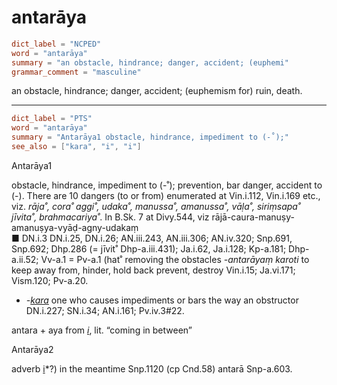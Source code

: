 # antarāya

``` toml
dict_label = "NCPED"
word = "antarāya"
summary = "an obstacle, hindrance; danger, accident; (euphemi"
grammar_comment = "masculine"
```

an obstacle, hindrance; danger, accident; (euphemism for) ruin, death.

--------------------

``` toml
dict_label = "PTS"
word = "antarāya"
summary = "Antarāya1 obstacle, hindrance, impediment to (-˚);"
see_also = ["kara", "i", "i"]
```

Antarāya1

obstacle, hindrance, impediment to (\-˚); prevention, bar danger, accident to (\-). There are 10 dangers (to or from) enumerated at Vin.i.112, Vin.i.169 etc., viz. *rāja˚, cora˚ aggi˚, udaka˚, manussa˚, amanussa˚, vāḷa˚, siriṃsapa˚ jīvita˚, brahmacariya˚*. In B.Sk. 7 at Divy.544, viz rājā\-caura\-manuṣy\-amanuṣya\-vyāḍ\-agny\-udakaṃ  
■ DN.i.3 DN.i.25, DN.i.26; AN.iii.243, AN.iii.306; AN.iv.320; Snp.691, Snp.692; Dhp.286 (= jīvit˚ Dhp\-a.iii.431); Ja.i.62, Ja.i.128; Kp\-a.181; Dhp\-a.ii.52; Vv\-a.1 = Pv\-a.1 (hat˚ removing the obstacles *\-antarāyaṃ karoti* to keep away from, hinder, hold back prevent, destroy Vin.i.15; Ja.vi.171; Vism.120; Pv\-a.20.

* *\-[kara](kara.md)* one who causes impediments or bars the way an obstructor DN.i.227; SN.i.34; AN.i.161; Pv.iv.3#22.

antara \+ aya from *[i](i.md)*, lit. “coming in between”

Antarāya2

adverb [i](i.md)*?) in the meantime Snp.1120 (cp Cnd.58) antarā Snp\-a.603.


